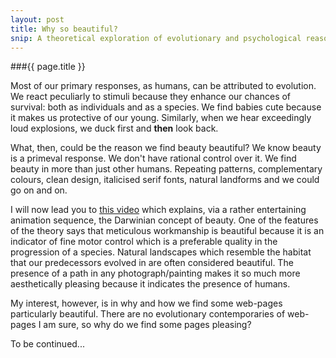 ```yaml
---
layout: post
title: Why so beautiful? 
snip: A theoretical exploration of evolutionary and psychological reasons justifying why some web-pages look to good to be true and others are simply hard to look at. 
---
```


###{{ page.title }}

Most of our primary responses, as humans, can be attributed to evolution.  We react peculiarly to stimuli because they enhance our chances of survival: both as individuals and as a species.  We find babies cute because it makes us protective of our young.  Similarly, when we hear exceedingly loud explosions, we duck first and **then** look back.

What, then, could be the reason we find beauty beautiful?  We know beauty is a primeval response.  We don't have rational control over it.  We find beauty in more than just other humans.   Repeating patterns, complementary colours,  clean design, italicised serif fonts, natural landforms and we could go on and on. 

I will now lead you to [this video][1] which explains, via a rather entertaining animation sequence, the Darwinian concept of beauty.  One of the features of the theory says that meticulous workmanship is beautiful because it is an indicator of fine motor control which is a preferable quality in the progression of a species.  Natural landscapes which resemble the habitat that our predecessors evolved in are often considered beautiful.  The presence of a path in any photograph/painting makes it so much more aesthetically pleasing because it indicates the presence of humans.

My interest, however, is in why and how we find some web-pages particularly beautiful.  There are no evolutionary contemporaries of web-pages I am sure, so why do we find some pages pleasing?

To be continued...  

[1]: http://www.youtube.com/watch?v=PktUzdnBqWI
